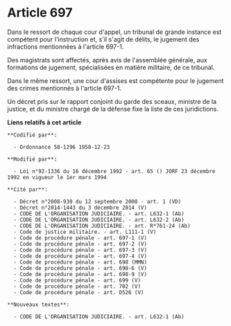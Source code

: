 # Article 697

Dans le ressort de chaque cour d'appel, un tribunal de grande instance est compétent pour l'instruction et, s'il s'agit de
délits, le jugement des infractions mentionnées à l'article 697-1.

Des magistrats sont affectés, après avis de l'assemblée générale, aux formations de jugement, spécialisées en matière
militaire, de ce tribunal. 

Dans le même ressort, une cour d'assises est compétente pour le jugement des crimes mentionnés à l'article 697-1. 

Un décret pris sur le rapport conjoint du garde des sceaux, ministre de la justice, et du ministre chargé de la défense fixe
la liste de ces juridictions.

**Liens relatifs à cet article**

	**Codifié par**:

	  - Ordonnance 58-1296 1958-12-23

	**Modifié par**:

	  - Loi n°92-1336 du 16 décembre 1992 - art. 65 () JORF 23 décembre 1992 en vigueur le 1er mars 1994

	**Cité par**:

	  - Décret n°2008-930 du 12 septembre 2008 - art. 1 (VD)
	  - Décret n°2014-1443 du 3 décembre 2014 (V)
	  - CODE DE L'ORGANISATION JUDICIAIRE. - art. L632-1 (Ab)
	  - CODE DE L'ORGANISATION JUDICIAIRE. - art. L632-2 (Ab)
	  - CODE DE L'ORGANISATION JUDICIAIRE. - art. R*761-24 (Ab)
	  - Code de justice militaire. - art. L111-1 (V)
	  - Code de procédure pénale - art. 697-1 (V)
	  - Code de procédure pénale - art. 697-2 (V)
	  - Code de procédure pénale - art. 697-3 (V)
	  - Code de procédure pénale - art. 697-4 (V)
	  - Code de procédure pénale - art. 698 (MMN)
	  - Code de procédure pénale - art. 698-6 (V)
	  - Code de procédure pénale - art. 698-9 (V)
	  - Code de procédure pénale - art. 699 (V)
	  - Code de procédure pénale - art. 702 (V)
	  - Code de procédure pénale - art. D526 (V)

	**Nouveaux textes**:

	  - CODE DE L'ORGANISATION JUDICIAIRE. - art. L632-1 (Ab)
